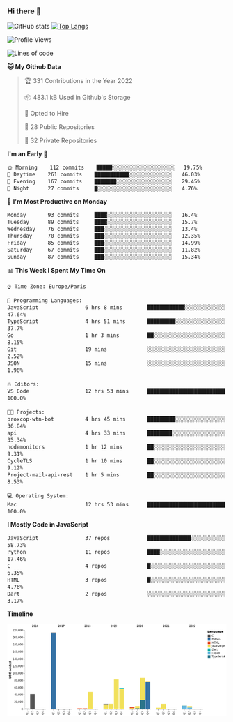 ### Hi there 👋


![GitHub stats](https://github-readme-stats.vercel.app/api?username=eastkap&theme=dark&show_icons=true&count_private=true)
[![Top Langs](https://github-readme-stats.vercel.app/api/top-langs/?username=eastkap&layout=compact)](https://github.com/anuraghazra/github-readme-stats)



<!--START_SECTION:waka-->
![Profile Views](http://img.shields.io/badge/Profile%20Views-2-blue)

![Lines of code](https://img.shields.io/badge/From%20Hello%20World%20I%27ve%20Written-699084%20lines%20of%20code-blue)

**🐱 My Github Data** 

> 🏆 331 Contributions in the Year 2022
 > 
> 📦 483.1 kB Used in Github's Storage 
 > 
> 💼 Opted to Hire
 > 
> 📜 28 Public Repositories 
 > 
> 🔑 32 Private Repositories  
 > 
**I'm an Early 🐤** 

```text
🌞 Morning    112 commits    █████░░░░░░░░░░░░░░░░░░░░   19.75% 
🌆 Daytime    261 commits    ███████████░░░░░░░░░░░░░░   46.03% 
🌃 Evening    167 commits    ███████░░░░░░░░░░░░░░░░░░   29.45% 
🌙 Night      27 commits     █░░░░░░░░░░░░░░░░░░░░░░░░   4.76%

```
📅 **I'm Most Productive on Monday** 

```text
Monday       93 commits     ████░░░░░░░░░░░░░░░░░░░░░   16.4% 
Tuesday      89 commits     ████░░░░░░░░░░░░░░░░░░░░░   15.7% 
Wednesday    76 commits     ███░░░░░░░░░░░░░░░░░░░░░░   13.4% 
Thursday     70 commits     ███░░░░░░░░░░░░░░░░░░░░░░   12.35% 
Friday       85 commits     ███░░░░░░░░░░░░░░░░░░░░░░   14.99% 
Saturday     67 commits     ███░░░░░░░░░░░░░░░░░░░░░░   11.82% 
Sunday       87 commits     ███░░░░░░░░░░░░░░░░░░░░░░   15.34%

```


📊 **This Week I Spent My Time On** 

```text
⌚︎ Time Zone: Europe/Paris

💬 Programming Languages: 
JavaScript               6 hrs 8 mins        ████████████░░░░░░░░░░░░░   47.64% 
TypeScript               4 hrs 51 mins       █████████░░░░░░░░░░░░░░░░   37.7% 
Go                       1 hr 3 mins         ██░░░░░░░░░░░░░░░░░░░░░░░   8.15% 
Git                      19 mins             ░░░░░░░░░░░░░░░░░░░░░░░░░   2.52% 
JSON                     15 mins             ░░░░░░░░░░░░░░░░░░░░░░░░░   1.96%

🔥 Editors: 
VS Code                  12 hrs 53 mins      █████████████████████████   100.0%

🐱‍💻 Projects: 
proxcop-wtn-bot          4 hrs 45 mins       █████████░░░░░░░░░░░░░░░░   36.84% 
api                      4 hrs 33 mins       ████████░░░░░░░░░░░░░░░░░   35.34% 
nodemonitors             1 hr 12 mins        ██░░░░░░░░░░░░░░░░░░░░░░░   9.31% 
CycleTLS                 1 hr 10 mins        ██░░░░░░░░░░░░░░░░░░░░░░░   9.12% 
Project-mail-api-rest    1 hr 5 mins         ██░░░░░░░░░░░░░░░░░░░░░░░   8.53%

💻 Operating System: 
Mac                      12 hrs 53 mins      █████████████████████████   100.0%

```

**I Mostly Code in JavaScript** 

```text
JavaScript               37 repos            ██████████████░░░░░░░░░░░   58.73% 
Python                   11 repos            ████░░░░░░░░░░░░░░░░░░░░░   17.46% 
C                        4 repos             █░░░░░░░░░░░░░░░░░░░░░░░░   6.35% 
HTML                     3 repos             █░░░░░░░░░░░░░░░░░░░░░░░░   4.76% 
Dart                     2 repos             ░░░░░░░░░░░░░░░░░░░░░░░░░   3.17%

```


**Timeline**

![Chart not found](https://raw.githubusercontent.com/Eastkap/Eastkap/main/charts/bar_graph.png) 


<!--END_SECTION:waka-->

<!--
**Eastkap/eastkap** is a ✨ _special_ ✨ repository because its `README.md` (this file) appears on your GitHub profile.

Here are some ideas to get you started:

- 🔭 I’m currently working on ...
- 🌱 I’m currently learning ...
- 👯 I’m looking to collaborate on ...
- 🤔 I’m looking for help with ...
- 💬 Ask me about ...
- 📫 How to reach me: ...
- 😄 Pronouns: ...
- ⚡ Fun fact: ...
-->
